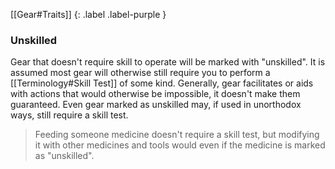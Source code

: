 
[[Gear#Traits]]
{: .label .label-purple }

### Unskilled
Gear that doesn't require skill to operate will be marked with "unskilled". It is assumed most gear will otherwise still require you to perform a [[Terminology#Skill Test]] of some kind. Generally, gear facilitates or aids with actions that would otherwise be impossible, it doesn't make them guaranteed. Even gear marked as unskilled may, if used in unorthodox ways, still require a skill test.

> Feeding someone medicine doesn't require a skill test, but modifying it with other medicines and tools would even if the medicine is marked as "unskilled".

